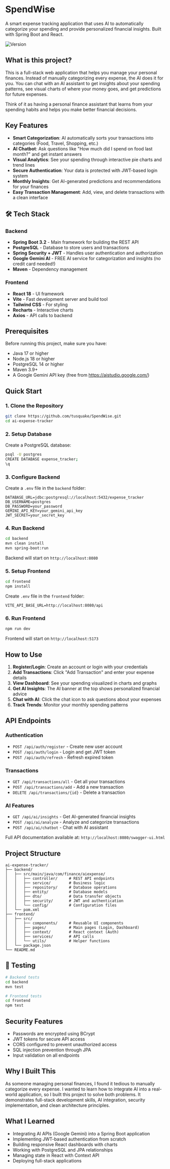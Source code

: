 # SpendWise

A smart expense tracking application that uses AI to automatically categorize your spending and provide personalized financial insights. Built with Spring Boot and React.

![Version](https://img.shields.io/badge/version-1.0.0-blue.svg)

## What is this project?

This is a full-stack web application that helps you manage your personal finances. Instead of manually categorizing every expense, the AI does it for you. You can chat with an AI assistant to get insights about your spending patterns, see visual charts of where your money goes, and get predictions for future expenses.

Think of it as having a personal finance assistant that learns from your spending habits and helps you make better financial decisions.

## Key Features

- **Smart Categorization**: AI automatically sorts your transactions into categories (Food, Travel, Shopping, etc.)
- **AI Chatbot**: Ask questions like "How much did I spend on food last month?" and get instant answers
- **Visual Analytics**: See your spending through interactive pie charts and trend lines
- **Secure Authentication**: Your data is protected with JWT-based login system
- **Monthly Insights**: Get AI-generated predictions and recommendations for your finances
- **Easy Transaction Management**: Add, view, and delete transactions with a clean interface

## 🛠️ Tech Stack

### Backend
- **Spring Boot 3.2** - Main framework for building the REST API
- **PostgreSQL** - Database to store users and transactions
- **Spring Security + JWT** - Handles user authentication and authorization
- **Google Gemini AI** - FREE AI service for categorization and insights (no credit card needed!)
- **Maven** - Dependency management

### Frontend
- **React 18** - UI framework
- **Vite** - Fast development server and build tool
- **Tailwind CSS** - For styling
- **Recharts** - Interactive charts
- **Axios** - API calls to backend

## Prerequisites

Before running this project, make sure you have:

- Java 17 or higher
- Node.js 18 or higher
- PostgreSQL 14 or higher
- Maven 3.9+
- A Google Gemini API key (free from https://aistudio.google.com/)

## Quick Start

### 1. Clone the Repository

```bash
git clone https://github.com/tusquake/SpendWise.git
cd ai-expense-tracker
```

### 2. Setup Database

Create a PostgreSQL database:

```bash
psql -U postgres
CREATE DATABASE expense_tracker;
\q
```

### 3. Configure Backend

Create a `.env` file in the `backend` folder:

```env
DATABASE_URL=jdbc:postgresql://localhost:5432/expense_tracker
DB_USERNAME=postgres
DB_PASSWORD=your_password
GEMINI_API_KEY=your_gemini_api_key
JWT_SECRET=your_secret_key
```

### 4. Run Backend

```bash
cd backend
mvn clean install
mvn spring-boot:run
```

Backend will start on `http://localhost:8080`

### 5. Setup Frontend

```bash
cd frontend
npm install
```

Create `.env` file in the `frontend` folder:

```env
VITE_API_BASE_URL=http://localhost:8080/api
```

### 6. Run Frontend

```bash
npm run dev
```

Frontend will start on `http://localhost:5173`

## How to Use

1. **Register/Login**: Create an account or login with your credentials
2. **Add Transactions**: Click "Add Transaction" and enter your expense details
3. **View Dashboard**: See your spending visualized in charts and graphs
4. **Get AI Insights**: The AI banner at the top shows personalized financial advice
5. **Chat with AI**: Click the chat icon to ask questions about your expenses
6. **Track Trends**: Monitor your monthly spending patterns

## API Endpoints

### Authentication
- `POST /api/auth/register` - Create new user account
- `POST /api/auth/login` - Login and get JWT token
- `POST /api/auth/refresh` - Refresh expired token

### Transactions
- `GET /api/transactions/all` - Get all your transactions
- `POST /api/transactions/add` - Add a new transaction
- `DELETE /api/transactions/{id}` - Delete a transaction

### AI Features
- `GET /api/ai/insights` - Get AI-generated financial insights
- `POST /api/ai/analyze` - Analyze and categorize transactions
- `POST /api/ai/chatbot` - Chat with AI assistant

Full API documentation available at: `http://localhost:8080/swagger-ui.html`

## Project Structure

```
ai-expense-tracker/
├── backend/
│   ├── src/main/java/com/finance/aiexpense/
│   │   ├── controller/     # REST API endpoints
│   │   ├── service/        # Business logic
│   │   ├── repository/     # Database operations
│   │   ├── entity/         # Database models
│   │   ├── dto/            # Data transfer objects
│   │   ├── security/       # JWT and authentication
│   │   └── config/         # Configuration files
│   └── pom.xml
├── frontend/
│   ├── src/
│   │   ├── components/     # Reusable UI components
│   │   ├── pages/          # Main pages (Login, Dashboard)
│   │   ├── context/        # React context (Auth)
│   │   ├── services/       # API calls
│   │   └── utils/          # Helper functions
│   └── package.json
└── README.md
```

## 🧪 Testing

```bash
# Backend tests
cd backend
mvn test

# Frontend tests
cd frontend
npm test
```

## Security Features

- Passwords are encrypted using BCrypt
- JWT tokens for secure API access
- CORS configured to prevent unauthorized access
- SQL injection prevention through JPA
- Input validation on all endpoints

## Why I Built This

As someone managing personal finances, I found it tedious to manually categorize every expense. I wanted to learn how to integrate AI into a real-world application, so I built this project to solve both problems. It demonstrates full-stack development skills, AI integration, security implementation, and clean architecture principles.

## What I Learned

- Integrating AI APIs (Google Gemini) into a Spring Boot application
- Implementing JWT-based authentication from scratch
- Building responsive React dashboards with charts
- Working with PostgreSQL and JPA relationships
- Managing state in React with Context API
- Deploying full-stack applications